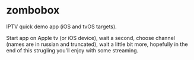 # zombobox
IPTV quick demo app (iOS and tvOS targets).

Start app on Apple tv (or iOS device), wait a second, choose channel (names are in russian and truncated), wait a little bit more, hopefully in the end of this strugling you'll enjoy with some streaming.
